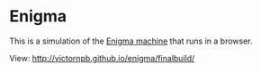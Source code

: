# Enigma

This is a simulation of the [Enigma machine](https://en.wikipedia.org/wiki/Enigma_machine) that runs in a browser.

View: http://victornpb.github.io/enigma/finalbuild/
